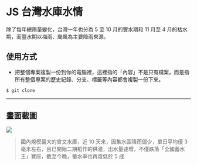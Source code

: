 # JS 台灣水庫水情

除了每年總雨量變化，台灣一年也分為 5 至 10 月的豐水期和 11 月至 4 月的枯水期，而豐水期以梅雨、颱風為主要降雨來源。

## 使用方式
- 把整個專案複製一份到你的電腦裡，這裡指的「內容」不是只有檔案，而是指所有整個專案的歷史紀錄、分支、標籤等內容都會複製一份下來。
```sh
$ git clone
```

----

## 畫面截圖
![](https://i.imgur.com/EcIsoFp.png)
> 國內規模最大的曾文水庫，近 10 天來，因集水區降雨偏少，單日平均僅 3 毫米左右，且已開始二期稻作的供灌，出水量遽增，不僅跌落「全國蓄水王」寶座，截至今晚，蓄水率也再度低於 5 成
